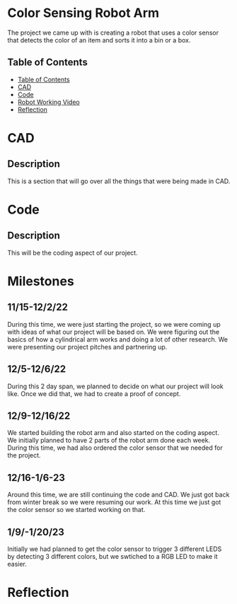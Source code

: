 # Color Sensing Robot Arm
The project we came up with is creating a robot that uses a color sensor that detects the color of an item and sorts it into a bin or a box.
## Table of Contents
* [Table of Contents](#TableOfContents)
* [CAD](#CAD)
* [Code](#Code)
* [Robot Working Video](#Robot_Working_Video)
* [Reflection](#Reflection)

# CAD
## Description
This is a section that will go over all the things that were being made in CAD. 
# Code
## Description
This will be the coding aspect of our project. 
# Milestones
## 11/15-12/2/22
During this time, we were just starting the project, so we were coming up with ideas of what our project will be based on. We were figuring out the basics of how a cylindrical arm works and doing a lot of other research. We were presenting our project pitches and partnering up. 
## 12/5-12/6/22
During this 2 day span, we planned to decide on what our project will look like. Once we did that, we had to create a proof of concept. 
## 12/9-12/16/22 
We started building the robot arm and also started on the coding aspect. We initially planned to have 2 parts of the robot arm done each week. During this time, we had also ordered the color sensor that we needed for the project.
## 12/16-1/6-23
Around this time, we are still continuing the code and CAD. We just got back from winter break so we were resuming our work. At this time we just got the color sensor so we started working on that. 
## 1/9/-1/20/23
Initially we had planned to get the color sensor to trigger 3 different LEDS by detecting 3 different colors, but we swtiched to a RGB LED to make it easier. 

# Reflection

